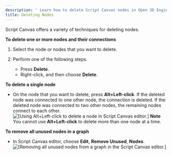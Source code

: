 ```yaml
---
description: ' Learn how to delete Script Canvas nodes in Open 3D Engine. '
title: Deleting Nodes
---
```


Script Canvas offers a variety of techniques for deleting nodes.

**To delete one or more nodes and their connections**

1. Select the node or nodes that you want to delete.

1. Perform one of the following steps.
   + Press **Delete**.
   + Right-click, and then choose **Delete**.

**To delete a single node**
+ On the node that you want to delete, press **Alt+Left-click**. If the deleted node was connected to one other node, the connection is deleted. If the deleted node was connected to two other nodes, the remaining nodes connect to each other.
![\[Using Alt+Left-click to delete a node in Script Canvas editor.\]](/images/user-guide/scripting/script-canvas/script-canvas-working-with-nodes-24.gif)
**Note**
You cannot use **Alt+Left-click** to delete more than one node at a time.

**To remove all unused nodes in a graph**
+ In Script Canvas editor, choose **Edit**, **Remove Unused**, **Nodes**.
![\[Removing all unused nodes from a graph in the Script Canvas editor.\]](/images/user-guide/scripting/script-canvas/script-canvas-working-with-nodes-25.png)
